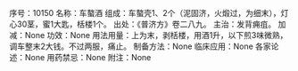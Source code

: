 序号：10150
名称：车螯酒
组成：车螯壳1、2个（泥固济，火煅过，为细末），灯心30茎，蜜1大匙，栝楼1个。
出处：《普济方》卷二八九。
主治：发背痈疽。
加减：None
功效：None
用法用量：上为末，剥栝楼，用酒1升，以下煎3味微熟，调车整末2大钱。不过两服，痛止。
制备方法：None
临床应用：None
各家论述：None
用药禁忌：None
附注：None
